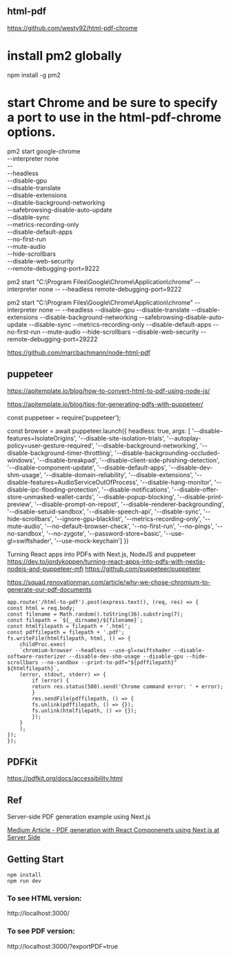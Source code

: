 
## html-pdf
https://github.com/westy92/html-pdf-chrome


# install pm2 globally
npm install -g pm2
# start Chrome and be sure to specify a port to use in the html-pdf-chrome options.
pm2 start google-chrome \
  --interpreter none \
  -- \
  --headless \
  --disable-gpu \
  --disable-translate \
  --disable-extensions \
  --disable-background-networking \
  --safebrowsing-disable-auto-update \
  --disable-sync \
  --metrics-recording-only \
  --disable-default-apps \
  --no-first-run \
  --mute-audio \
  --hide-scrollbars \
  --disable-web-security \
  --remote-debugging-port=9222

pm2 start "C:\Program Files\Google\Chrome\Application\chrome" --interpreter none -- --headless remote-debugging-port=9222

  pm2 start "C:\Program Files\Google\Chrome\Application\chrome" --interpreter none -- --headless --disable-gpu --disable-translate --disable-extensions --disable-background-networking --safebrowsing-disable-auto-update --disable-sync --metrics-recording-only --disable-default-apps --no-first-run --mute-audio --hide-scrollbars --disable-web-security --remote-debugging-port=29222

https://github.com/marcbachmann/node-html-pdf

## puppeteer
https://apitemplate.io/blog/how-to-convert-html-to-pdf-using-node-js/

https://apitemplate.io/blog/tips-for-generating-pdfs-with-puppeteer/

const puppeteer = require('puppeteer'); 

  const browser = await puppeteer.launch({
  headless: true,
  args: [   '--disable-features=IsolateOrigins',
            '--disable-site-isolation-trials',
            '--autoplay-policy=user-gesture-required',
            '--disable-background-networking',
            '--disable-background-timer-throttling',
            '--disable-backgrounding-occluded-windows',
            '--disable-breakpad',
            '--disable-client-side-phishing-detection',
            '--disable-component-update',
            '--disable-default-apps',
            '--disable-dev-shm-usage',
            '--disable-domain-reliability',
            '--disable-extensions',
            '--disable-features=AudioServiceOutOfProcess',
            '--disable-hang-monitor',
            '--disable-ipc-flooding-protection',
            '--disable-notifications',
            '--disable-offer-store-unmasked-wallet-cards',
            '--disable-popup-blocking',
            '--disable-print-preview',
            '--disable-prompt-on-repost',
            '--disable-renderer-backgrounding',
            '--disable-setuid-sandbox',
            '--disable-speech-api',
            '--disable-sync',
            '--hide-scrollbars',
            '--ignore-gpu-blacklist',
            '--metrics-recording-only',
            '--mute-audio',
            '--no-default-browser-check',
            '--no-first-run',
            '--no-pings',
            '--no-sandbox',
            '--no-zygote',
            '--password-store=basic',
            '--use-gl=swiftshader',
            '--use-mock-keychain']
})

Turning React apps into PDFs with Next.js, NodeJS and puppeteer
https://dev.to/jordykoppen/turning-react-apps-into-pdfs-with-nextjs-nodejs-and-puppeteer-mfi
https://github.com/puppeteer/puppeteer





https://squad.renovationman.com/article/why-we-chose-chromium-to-generate-our-pdf-documents

    app.route('/html-to-pdf').post(express.text(), (req, res) => {
    const html = req.body;
    const filename = Math.random().toString(36).substring(7);
    const filepath = `${__dirname}/${filename}`;
    const htmlfilepath = filepath + '.html';
    const pdffilepath = filepath + '.pdf';
    fs.writeFile(htmlfilepath, html, () => {
        childProc.exec(
        `chromium-browser --headless --use-gl=swiftshader --disable-software-rasterizer --disable-dev-shm-usage --disable-gpu --hide-scrollbars --no-sandbox --print-to-pdf="${pdffilepath}" ${htmlfilepath}`,
        (error, stdout, stderr) => {
            if (error) {
            return res.status(500).send('Chrome command error: ' + error);
            }
            res.sendFile(pdffilepath, () => {
            fs.unlink(pdffilepath, () => {});
            fs.unlink(htmlfilepath, () => {});
            });
        }
        );
    });
    });

## PDFKit
https://pdfkit.org/docs/accessibility.html

## Ref
Server-side PDF generation example using Next.js

[Medium Article - PDF generation with React Componenets using Next.js at Server Side](https://medium.com/@stanleyfok/pdf-generation-with-react-componenets-using-next-js-at-server-side-ee9c2dea06a7)

## Getting Start

```
npm install
npm run dev
```

### To see HTML version:
http://localhost:3000/

### To see PDF version:
http://localhost:3000/?exportPDF=true

